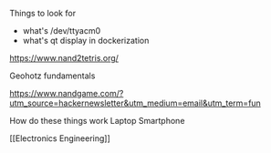 
Things to look for
* what's /dev/ttyacm0
* what's qt display in dockerization

https://www.nand2tetris.org/

Geohotz fundamentals

https://www.nandgame.com/?utm_source=hackernewsletter&utm_medium=email&utm_term=fun

How do these things work
Laptop
Smartphone

[[Electronics Engineering]]